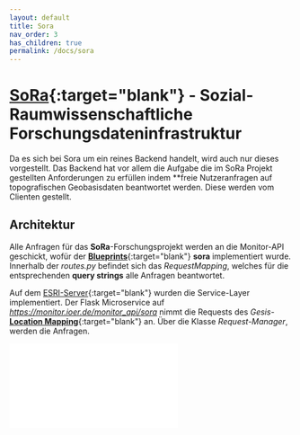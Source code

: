 ```yaml
---
layout: default
title: Sora
nav_order: 3
has_children: true
permalink: /docs/sora
---
```

# [SoRa](http://www.sora-projekt.de/){:target="blank"} - Sozial-Raumwissenschaftliche Forschungsdateninfrastruktur

Da es sich bei Sora um ein reines Backend handelt, wird auch nur dieses vorgestellt. 
Das Backend hat vor allem die Aufgabe die im SoRa Projekt gestellten Anforderungen zu erfüllen indem **freie Nutzeranfragen auf topografischen Geobasisdaten beantwortet werden. Diese werden vom Clienten gestellt.

## Architektur

Alle Anfragen für das **SoRa**-Forschungsprojekt werden an die Monitor-API geschickt, wofür der [**Blueprints**](http://flask.pocoo.org/docs/1.0/blueprints/){:target="blank"} **sora** implementiert wurde. Innerhalb der _routes.py_ befindet sich das _RequestMapping_, welches für die entsprechenden **query strings** alle Anfragen beantwortet.

Auf dem [ESRI-Server](https://edn.ioer.de:6443/arcgis/manager/index.html){:target="blank"} wurden die Service-Layer implementiert. Der Flask Microservice auf _https://monitor.ioer.de/monitor_api/sora_ nimmt die Requests des _Gesis_- [**Location Mapping**]({{site.baseurl}}/assets/images/sora-arch.png){:target="blank"} an. Über die Klasse _Request-Manager_, werden die Anfragen.     

<iframe src="{{site.baseurl}}/assets/html/sora-architektur.html" frameborder="0" allowfullscreen onload="this.width=screen.width*0.5;this.height=screen.height*0.9;"></iframe>